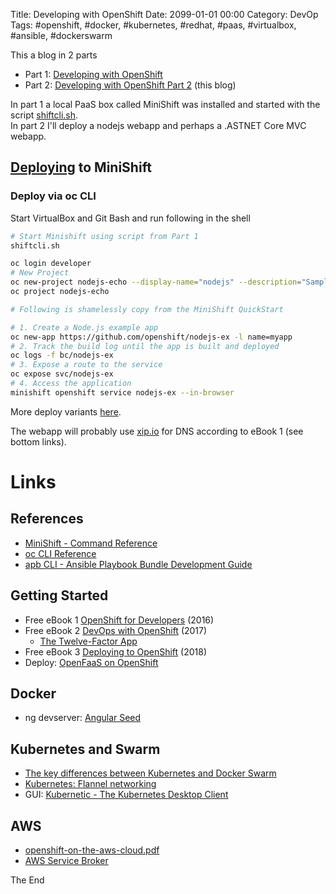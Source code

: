Title: Developing with OpenShift
Date: 2099-01-01 00:00
Category: DevOp
Tags: #openshift, #docker, #kubernetes, #redhat, #paas, #virtualbox, #ansible, #dockerswarm

This a blog in 2 parts

* Part 1: [Developing with OpenShift](https://rasor.github.io/developing-with-openshift.html)
* Part 2: [Developing with OpenShift Part 2](https://rasor.github.io/developing-with-openshift-part-2.html) (this blog)

In part 1 a local PaaS box called MiniShift was installed and started with the script [shiftcli.sh](https://gist.github.com/rasor/2060037307731d2c2bb740e503c951bb).  
In part 2 I'll deploy a nodejs webapp and perhaps a .ASTNET Core MVC webapp.  

## [Deploying](https://docs.openshift.org/latest/minishift/getting-started/quickstart.html#deploy-sample-app) to MiniShift



### Deploy via oc CLI



Start VirtualBox and Git Bash and run following in the shell

```bash
# Start Minishift using script from Part 1
shiftcli.sh

oc login developer
# New Project
oc new-project nodejs-echo --display-name="nodejs" --description="Sample Node.js app"
oc project nodejs-echo

# Following is shamelessly copy from the MiniShift QuickStart

# 1. Create a Node.js example app
oc new-app https://github.com/openshift/nodejs-ex -l name=myapp
# 2. Track the build log until the app is built and deployed
oc logs -f bc/nodejs-ex
# 3. Expose a route to the service
oc expose svc/nodejs-ex
# 4. Access the application
minishift openshift service nodejs-ex --in-browser
```

More deploy variants [here](https://github.com/sclorg/nodejs-ex).

The webapp will probably use [xip.io](https://xip.io/) for DNS according to eBook 1 (see bottom links).  

# Links

## References

* [MiniShift - Command Reference](https://docs.openshift.org/latest/minishift/command-ref/minishift.html)
* [oc CLI Reference](https://docs.openshift.org/latest/cli_reference/index.html)
* [apb CLI - Ansible Playbook Bundle Development Guide](https://docs.openshift.org/latest/apb_devel/index.html)

## Getting Started

* Free eBook 1 [OpenShift for Developers](https://www.openshift.com/promotions/for-developers.html) (2016)
* Free eBook 2 [DevOps with OpenShift](https://www.openshift.com/promotions/devops-with-openshift.html) (2017)
    * [The Twelve-Factor App ](https://12factor.net/)
* Free eBook 3 [Deploying to OpenShift](https://www.openshift.com/promotions/deploying-to-openshift.html) (2018)
* Deploy: [OpenFaaS on OpenShift](https://blog.openshift.com/openfaas-on-openshift/)

## Docker

* ng devserver: [Angular Seed](https://mgechev.github.io/angular-seed/)

## Kubernetes and Swarm

* [The key differences between Kubernetes and Docker Swarm](https://medium.com/packt-hub/the-key-differences-between-kubernetes-and-docker-swarm-edb519730757)
* [Kubernetes: Flannel networking](https://blog.laputa.io/kubernetes-flannel-networking-6a1cb1f8ec7c)
* GUI: [Kubernetic - The Kubernetes Desktop Client](http://kubernetic.com/)

## AWS

* [openshift-on-the-aws-cloud.pdf](https://aws-quickstart.s3.amazonaws.com/quickstart-redhat-openshift/doc/red-hat-openshift-on-the-aws-cloud.pdf)
* [AWS Service Broker](https://github.com/awslabs/aws-servicebroker/tree/master/docs)

The End
